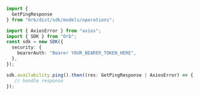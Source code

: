 <!-- Start SDK Example Usage -->
```typescript
import {
  GetPingResponse
} from "Orb/dist/sdk/models/operations";

import { AxiosError } from "axios";
import { SDK } from "Orb";
const sdk = new SDK({
  security: {
    bearerAuth: "Bearer YOUR_BEARER_TOKEN_HERE",
  },
});

sdk.availability.ping().then((res: GetPingResponse | AxiosError) => {
   // handle response
});
```
<!-- End SDK Example Usage -->